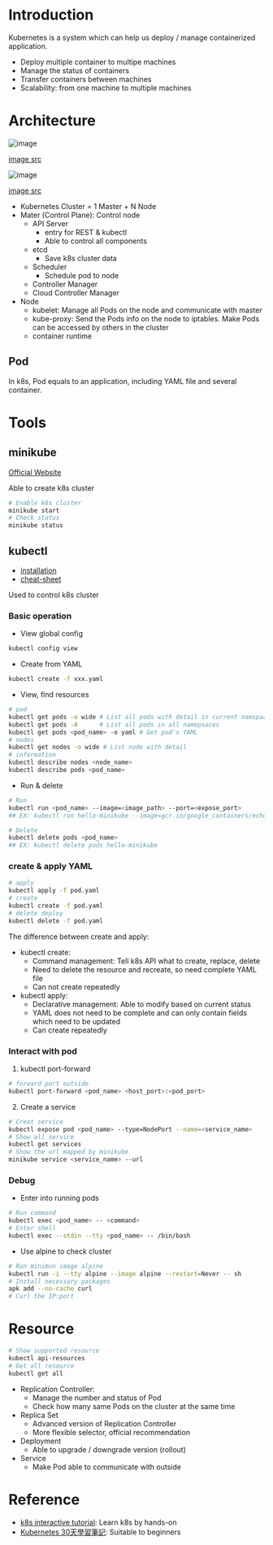 # Introduction

Kubernetes is a system which can help us deploy / manage containerized application.

* Deploy multiple container to multipe machines
* Manage the status of containers
* Transfer containers between machines
* Scalability: from one machine to multiple machines

# Architecture

![image](https://user-images.githubusercontent.com/456210/199143294-7f75cf8b-dc52-4a11-8ed0-a411461b9fa6.png)

[image src](https://medium.com/devops-mojo/kubernetes-architecture-overview-introduction-to-k8s-architecture-and-understanding-k8s-cluster-components-90e11eb34ccd)

![image](https://user-images.githubusercontent.com/456210/199143464-4c1551ed-b626-4077-9b08-3826827c496a.png)

[image src](https://blog.octo.com/how-does-it-work-kubernetes-episode-1-kubernetes-general-architecture/)

* Kubernetes Cluster = 1 Master + N Node
* Mater (Control Plane): Control node
  * API Server
    * entry for REST & kubectl
    * Able to control all components
  * etcd
    * Save k8s cluster data
  * Scheduler
    * Schedule pod to node
  * Controller Manager
  * Cloud Controller Manager
* Node
  * kubelet: Manage all Pods on the node and communicate with master
  * kube-proxy: Send the Pods info on the node to iptables. Make Pods can be accessed by others in the cluster
  * container runtime

## Pod

In k8s, Pod equals to an application, including YAML file and several container.

# Tools

## minikube

[Official Website](https://minikube.sigs.k8s.io/docs/start/)

Able to create k8s cluster

```bash
# Enable k8s cluster
minikube start
# Check status
minikube status
```

## kubectl

* [installation](https://kubernetes.io/docs/tasks/tools/install-kubectl-linux/)
* [cheat-sheet](https://kubernetes.io/docs/reference/kubectl/cheatsheet/)

Used to control k8s cluster

### Basic operation

* View global config

```bash
kubectl config view
```

* Create from YAML

```bash
kubectl create -f xxx.yaml
```

* View, find resources

```bash
# pod
kubectl get pods -o wide # List all pods with detail in current namspace
kubectl get pods -A      # List all pods in all namepsaces
kubectl get pods <pod_name> -o yaml # Get pod's YAML
# nodes
kubectl get nodes -o wide # List node with detail
# information
kubectl describe nodes <node_name>
kubectl describe pods <pod_name>
```

* Run & delete

```bash
# Run
kubectl run <pod_name> --image=<image_path> --port=<expose_port>
## EX: kubectl run hello-minikube --image=gcr.io/google_containers/echoserver:1.8 --port=8080

# Delete
kubectl delete pods <pod_name>
## EX: kubectl delete pods hello-minikube
```

### create & apply YAML

```bash
# apply
kubectl apply -f pod.yaml
# create
kubectl create -f pod.yaml
# delete deploy
kubectl delete -f pod.yaml
```

The difference between create and apply:

* kubectl create:
  * Command management: Tell k8s API what to create, replace, delete
  * Need to delete the resource and recreate, so need complete YAML file
  * Can not create repeatedly
* kubectl apply:
  * Declarative management: Able to modify based on current status
  * YAML does not need to be complete and can only contain fields which need to be updated
  * Can create repeatedly

### Interact with pod

1. kubectl port-forward

```bash
# forward port outside
kubectl port-forward <pod_name> <host_port>:<pod_port>
```

2. Create a service

```bash
# Creat service
kubectl expose pod <pod_name> --type=NodePort --name=<service_name>
# Show all service
kubectl get services
# Show the url mapped by minikube
minikube service <service_name> --url
```

### Debug

* Enter into running pods

```bash
# Run command
kubectl exec <pod_name> -- <command>
# Enter shell
kubectl exec --stdin --tty <pod_name> -- /bin/bash
```

* Use alpine to check cluster

```bash
# Run minimun image alpine
kubectl run -i --tty alpine --image alpine --restart=Never -- sh
# Install necessary packages
apk add --no-cache curl
# Curl the IP:port
```

# Resource

```bash
# Show supported resource
kubectl api-resources
# Get all resource
kubectl get all
```

* Replication Controller:
    * Manage the number and status of Pod
    * Check how many same Pods on the cluster at the same time
* Replica Set
    * Advanced version of Replication Controller
    * More flexible selector, official recommendation
* Deployment
    * Able to upgrade / downgrade version (rollout)
* Service
    * Make Pod able to communicate with outside

# Reference

* [k8s interactive tutorial](https://kubernetes.io/docs/tutorials/kubernetes-basics/create-cluster/cluster-interactive/): Learn k8s by hands-on
* [Kubernetes 30天學習筆記](https://ithelp.ithome.com.tw/users/20103753/ironman/1590): Suitable to beginners
